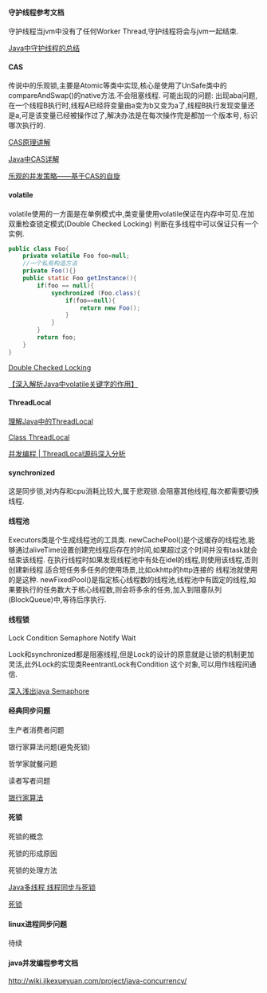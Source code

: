 #### 守护线程参考文档

守护线程当jvm中没有了任何Worker Thread,守护线程将会与jvm一起结束.

[Java中守护线程的总结](http://blog.csdn.net/shimiso/article/details/8964414)

#### CAS

传说中的乐观锁,主要是Atomic等类中实现,核心是使用了UnSafe类中的compareAndSwap()的native方法.不会阻塞线程.
可能出现的问题:
出现aba问题,在一个线程B执行时,线程A已经将变量由a变为b又变为a了,线程B执行发现变量还是a,可是该变量已经被操作过了,解决办法是在每次操作完是都加一个版本号,
标识哪次执行的.

[CAS原理讲解](http://zl198751.iteye.com/blog/1848575)

[Java中CAS详解](http://blog.csdn.net/ls5718/article/details/52563959)

[乐观的并发策略——基于CAS的自旋](https://www.kancloud.cn/seaboat/java-concurrent/117870)

#### volatile

volatile使用的一方面是在单例模式中,类变量使用volatile保证在内存中可见.在加双重检查锁定模式(Double Checked Locking)
判断在多线程中可以保证只有一个实例.

```java
public class Foo{
    private volatile Foo foo=null;
    //一个私有构造方法
    private Foo(){}
    public static Foo getInstance(){
        if(foo == null){
            synchronized (Foo.class){
                if(foo==null){
                    return new Foo();
                }
            }
        }
        return foo;
    }
}
```

[Double Checked Locking](https://zh.wikipedia.org/wiki/%E5%8F%8C%E9%87%8D%E6%A3%80%E6%9F%A5%E9%94%81%E5%AE%9A%E6%A8%A1%E5%BC%8F)

[【深入解析Java中volatile关键字的作用】](https://my.oschina.net/shiinnny/blog/387263)

#### ThreadLocal

[理解Java中的ThreadLocal](https://droidyue.com/blog/2016/03/13/learning-threadlocal-in-java/)

[Class ThreadLocal](https://docs.oracle.com/javase/7/docs/api/java/lang/ThreadLocal.html)

[并发编程 | ThreadLocal源码深入分析](http://www.sczyh30.com/posts/Java/java-concurrent-threadlocal/)

#### synchronized

这是同步锁,对内存和cpu消耗比较大,属于悲观锁.会阻塞其他线程,每次都需要切换线程.

#### 线程池

Executors类是个生成线程池的工具类.
newCachePool()是个这缓存的线程池,能够通过aliveTime设置创建完线程后存在的时间,如果超过这个时间并没有task就会结束该线程.
在执行线程时如果发现线程池中有处在idel的线程,则使用该线程,否则创建新线程.适合短任务多任务的使用场景,比如okhttp的http连接的
线程池就使用的是这种.
newFixedPool()是指定核心线程数的线程池,线程池中有固定的线程,如果要执行的任务数大于核心线程数,则会将多余的任务,加入到阻塞队列
(BlockQueue)中,等待后序执行.


#### 线程锁

Lock Condition Semaphore Notify Wait

Lock和synchronized都是阻塞线程,但是Lock的设计的原意就是让锁的机制更加灵活,此外Lock的实现类ReentrantLock有Condition
这个对象,可以用作线程间通信.

[深入浅出java Semaphore](https://www.jianshu.com/p/0090341c6b80)

#### 经典同步问题

生产者消费者问题

银行家算法问题(避免死锁)

哲学家就餐问题

读者写者问题

[银行家算法](https://zh.wikipedia.org/wiki/%E9%93%B6%E8%A1%8C%E5%AE%B6%E7%AE%97%E6%B3%95)

####  死锁

死锁的概念

死锁的形成原因

死锁的处理方法

[Java多线程 线程同步与死锁](https://www.jianshu.com/p/4ff1bca955c0)

[死锁](https://zh.wikipedia.org/wiki/%E6%AD%BB%E9%94%81)

#### linux进程同步问题

待续

#### java并发编程参考文档

http://wiki.jikexueyuan.com/project/java-concurrency/



